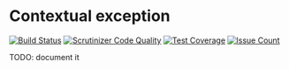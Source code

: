 # Contextual exception

[![Build Status](https://travis-ci.org/Carboneum/contextual-exception.svg?branch=master)](https://travis-ci.org/Carboneum/contextual-exception)
[![Scrutinizer Code Quality](https://scrutinizer-ci.com/g/Carboneum/contextual-exception/badges/quality-score.png?b=master)](https://scrutinizer-ci.com/g/Carboneum/contextual-exception/?branch=master)
[![Test Coverage](https://codeclimate.com/github/Carboneum/contextual-exception/badges/coverage.svg)](https://codeclimate.com/github/Carboneum/contextual-exception/coverage)
[![Issue Count](https://codeclimate.com/github/Carboneum/contextual-exception/badges/issue_count.svg)](https://codeclimate.com/github/Carboneum/contextual-exception)

TODO: document it
